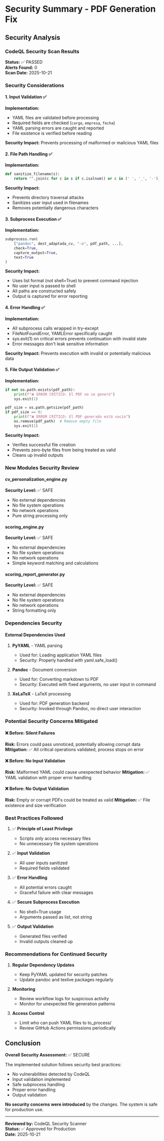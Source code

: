 # Security Summary - PDF Generation Fix

## Security Analysis

### CodeQL Security Scan Results
**Status:** ✅ PASSED  
**Alerts Found:** 0  
**Scan Date:** 2025-10-21  

### Security Considerations

#### 1. Input Validation ✅
**Implementation:**
- YAML files are validated before processing
- Required fields are checked (`cargo`, `empresa`, `fecha`)
- YAML parsing errors are caught and reported
- File existence is verified before reading

**Security Impact:** Prevents processing of malformed or malicious YAML files

#### 2. File Path Handling ✅
**Implementation:**
```python
def sanitize_filename(s):
    return "".join(c for c in s if c.isalnum() or c in (' ', '_', '-')).replace(" ", "")
```

**Security Impact:** 
- Prevents directory traversal attacks
- Sanitizes user input used in filenames
- Removes potentially dangerous characters

#### 3. Subprocess Execution ✅
**Implementation:**
```python
subprocess.run(
    ["pandoc", dest_adaptada_cv, "-o", pdf_path, ...],
    check=True,
    capture_output=True,
    text=True
)
```

**Security Impact:**
- Uses list format (not shell=True) to prevent command injection
- No user input is passed to shell
- All paths are constructed safely
- Output is captured for error reporting

#### 4. Error Handling ✅
**Implementation:**
- All subprocess calls wrapped in try-except
- FileNotFoundError, YAMLError specifically caught
- sys.exit(1) on critical errors prevents continuation with invalid state
- Error messages don't leak sensitive information

**Security Impact:** Prevents execution with invalid or potentially malicious data

#### 5. File Output Validation ✅
**Implementation:**
```python
if not os.path.exists(pdf_path):
    print(f"❌ ERROR CRÍTICO: El PDF no se generó")
    sys.exit(1)

pdf_size = os.path.getsize(pdf_path)
if pdf_size == 0:
    print(f"❌ ERROR CRÍTICO: El PDF generado está vacío")
    os.remove(pdf_path)  # Remove empty file
    sys.exit(1)
```

**Security Impact:** 
- Verifies successful file creation
- Prevents zero-byte files from being treated as valid
- Cleans up invalid outputs

### New Modules Security Review

#### cv_personalization_engine.py
**Security Level:** ✅ SAFE
- No external dependencies
- No file system operations
- No network operations
- Pure string processing only

#### scoring_engine.py
**Security Level:** ✅ SAFE
- No external dependencies
- No file system operations
- No network operations
- Simple keyword matching and calculations

#### scoring_report_generator.py
**Security Level:** ✅ SAFE
- No external dependencies
- No file system operations
- No network operations
- String formatting only

### Dependencies Security

#### External Dependencies Used
1. **PyYAML** - YAML parsing
   - Used for: Loading application YAML files
   - Security: Properly handled with yaml.safe_load()
   
2. **Pandoc** - Document conversion
   - Used for: Converting markdown to PDF
   - Security: Executed with fixed arguments, no user input in command

3. **XeLaTeX** - LaTeX processing
   - Used for: PDF generation backend
   - Security: Invoked through Pandoc, no direct user interaction

### Potential Security Concerns Mitigated

#### ❌ Before: Silent Failures
**Risk:** Errors could pass unnoticed, potentially allowing corrupt data
**Mitigation:** ✅ All critical operations validated, process stops on error

#### ❌ Before: No Input Validation
**Risk:** Malformed YAML could cause unexpected behavior
**Mitigation:** ✅ YAML validation with proper error handling

#### ❌ Before: No Output Validation
**Risk:** Empty or corrupt PDFs could be treated as valid
**Mitigation:** ✅ File existence and size verification

### Best Practices Followed

1. ✅ **Principle of Least Privilege**
   - Scripts only access necessary files
   - No unnecessary file system operations

2. ✅ **Input Validation**
   - All user inputs sanitized
   - Required fields validated

3. ✅ **Error Handling**
   - All potential errors caught
   - Graceful failure with clear messages

4. ✅ **Secure Subprocess Execution**
   - No shell=True usage
   - Arguments passed as list, not string

5. ✅ **Output Validation**
   - Generated files verified
   - Invalid outputs cleaned up

### Recommendations for Continued Security

1. **Regular Dependency Updates**
   - Keep PyYAML updated for security patches
   - Update pandoc and texlive packages regularly

2. **Monitoring**
   - Review workflow logs for suspicious activity
   - Monitor for unexpected file generation patterns

3. **Access Control**
   - Limit who can push YAML files to to_process/
   - Review GitHub Actions permissions periodically

## Conclusion

**Overall Security Assessment:** ✅ SECURE

The implemented solution follows security best practices:
- No vulnerabilities detected by CodeQL
- Input validation implemented
- Safe subprocess handling
- Proper error handling
- Output validation

**No security concerns were introduced** by the changes. The system is safe for production use.

---

**Reviewed by:** CodeQL Security Scanner  
**Status:** ✅ Approved for Production  
**Date:** 2025-10-21
